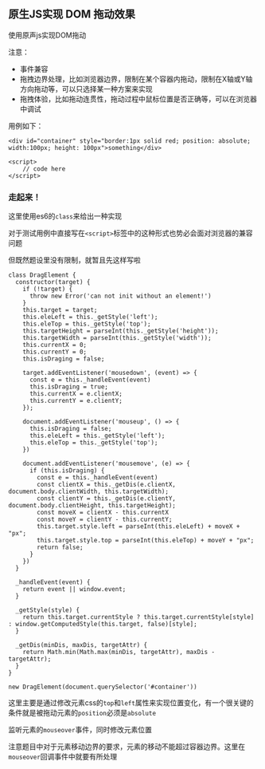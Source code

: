 ## 原生JS实现 DOM 拖动效果

使用原声js实现DOM拖动   

注意：  
- 事件兼容
- 拖拽边界处理，比如浏览器边界，限制在某个容器内拖动，限制在X轴或Y轴方向拖动等，可以只选择某一种方案来实现
- 拖拽体验，比如拖动连贯性，拖动过程中鼠标位置是否正确等，可以在浏览器中调试   

用例如下：

```
<div id="container" style="border:1px solid red; position: absolute; width:100px; height: 100px">something</div>

<script>
    // code here
</script>
```

### 走起来！

这里使用es6的```class```来给出一种实现   

对于测试用例中直接写在```<script>```标签中的这种形式也势必会面对浏览器的兼容问题   

但既然题设里没有限制，就暂且先这样写啦

```
class DragElement {
  constructor(target) {
    if (!target) {
      throw new Error('can not init without an element!')
    }
    this.target = target;
    this.eleLeft = this._getStyle('left');
    this.eleTop = this._getStyle('top');
    this.targetHeight = parseInt(this._getStyle('height'));
    this.targetWidth = parseInt(this._getStyle('width'));
    this.currentX = 0;
    this.currentY = 0;
    this.isDraging = false;

    target.addEventListener('mousedown', (event) => {
      const e = this._handleEvent(event)
      this.isDraging = true;
      this.currentX = e.clientX;
      this.currentY = e.clientY;
    });

    document.addEventListener('mouseup', () => {
      this.isDraging = false;
      this.eleLeft = this._getStyle('left');
      this.eleTop = this._getStyle('top');
    })

    document.addEventListener('mousemove', (e) => {
      if (this.isDraging) {
        const e = this._handleEvent(event)
        const clientX = this._getDis(e.clientX, document.body.clientWidth, this.targetWidth);
        const clientY = this._getDis(e.clientY, document.body.clientHeight, this.targetHeight);
        const moveX = clientX - this.currentX
        const moveY = clientY - this.currentY;
        this.target.style.left = parseInt(this.eleLeft) + moveX + "px";
        this.target.style.top = parseInt(this.eleTop) + moveY + "px";
        return false;
      }
    })
  }

  _handleEvent(event) {
    return event || window.event;
  }

  _getStyle(style) {
    return this.target.currentStyle ? this.target.currentStyle[style] : window.getComputedStyle(this.target, false)[style];
  }

  _getDis(minDis, maxDis, targetAttr) {
    return Math.min(Math.max(minDis, targetAttr), maxDis - targetAttr);
  }
}

new DragElement(document.querySelector('#container'))

```

这里主要是通过修改元素css的```top```和```left```属性来实现位置变化，有一个很关键的条件就是被拖动元素的```position```必须是```absolute```   

监听元素的```mouseover```事件，同时修改元素位置   

注意题目中对于元素移动边界的要求，元素的移动不能超过容器边界。这里在```mouseover```回调事件中就要有所处理
